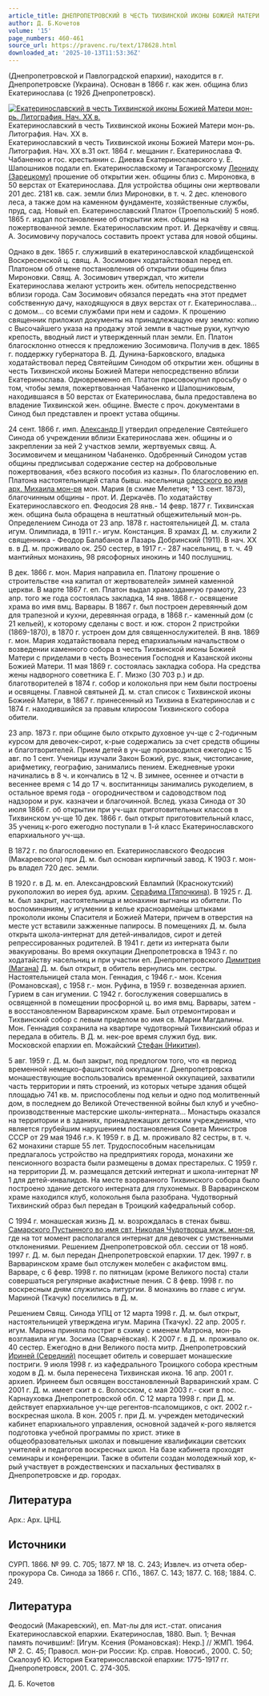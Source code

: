 ```yaml
---
article_title: ДНЕПРОПЕТРОВСКИЙ В ЧЕСТЬ ТИХВИНСКОЙ ИКОНЫ БОЖИЕЙ МАТЕРИ ЖЕНСКИЙ МОНАСТЫРЬ
author: Д. Б.Кочетов
volume: '15'
page_numbers: 460-461
source_url: https://pravenc.ru/text/178628.html
downloaded_at: '2025-10-13T11:53:36Z'
---
```


(Днепропетровской и Павлоградской епархии), находится в г. Днепропетровске (Украина). Основан в 1866 г. как жен. община близ Екатеринослава (с 1926 Днепропетровск).

[![Екатеринославский в честь Тихвинской иконы Божией Матери мон-рь. Литография. Нач. ХХ в.](https://pravenc.ru/data/620/483/1234/i200.jpg "Кликните для увеличения картинки")](https://pravenc.ru/data/620/483/1234/i400.jpg)Екатеринославский в честь Тихвинской иконы Божией Матери мон-рь. Литография. Нач. ХХ в.  
Екатеринославский в честь Тихвинской иконы Божией Матери мон-рь. Литография. Нач. ХХ в.31 окт. 1864 г. мещанин г. Екатеринослава Ф. Чабаненко и гос. крестьянин с. Диевка Екатеринославского у. Е. Шапошников подали еп. Екатеринославскому и Таганрогскому [Леониду (Зарецкому)](<https://pravenc.ru/text/Леониду (Зарецкому).html>) прошение об открытии жен. общины близ с. Мироновка, в 50 верстах от Екатеринослава. Для устройства общины они жертвовали 201 дес. 2181 кв. саж. земли близ Мироновки, в т. ч. 2 дес. кленового леса, а также дом на каменном фундаменте, хозяйственные службы, пруд, сад. Новый еп. Екатеринославский Платон (Троепольский) 5 нояб. 1865 г. издал постановление об открытии жен. общины на пожертвованной земле. Екатеринославским прот. И. Деркачёву и свящ. А. Зосимовичу поручалось составить проект устава для новой общины.

Однако в дек. 1865 г. служивший в екатеринославской кладбищенской Воскресенской ц. свящ. А. Зосимович ходатайствовал перед еп. Платоном об отмене постановления об открытии общины близ Мироновки. Свящ. А. Зосимович утверждал, что жители Екатеринослава желают устроить жен. обитель непосредственно вблизи города. Сам Зосимович обязался передать «на этот предмет собственную дачу, находящуюся в двух верстах от г. Екатеринослава... с домом... сo всеми службами при нем и садом». К прошению священник приложил документы на принадлежащую ему землю: копию с Высочайшего указа на продажу этой земли в частные руки, купчую крепость, вводный лист и утвержденный план земли. Еп. Платон благосклонно отнесся к предложению Зосимовича. Получив в дек. 1865 г. поддержку губернатора В. Д. Дунина-Барковского, владыка ходатайствовал перед Святейшим Синодом об открытии жен. общины в честь Тихвинской иконы Божией Матери непосредственно вблизи Екатеринослава. Одновременно еп. Платон присовокупил просьбу о том, чтобы земля, пожертвованная Чабаненко и Шапошниковым, находившаяся в 50 верстах от Екатеринослава, была предоставлена во владение Тихвинской жен. общине. Вместе с проч. документами в Синод был представлен и проект устава общины.

24 сент. 1866 г. имп. [Александр II](<https://pravenc.ru/text/АЛЕКСАНДР II.html>) утвердил определение Святейшего Синода об учреждении вблизи Екатеринослава жен. общины и о закреплении за ней 2 участков земли, жертвуемых свящ. А. Зосимовичем и мещанином Чабаненко. Одобренный Синодом устав общины предписывал содержание сестер на добровольные пожертвования, «без всякого пособия из казны». По благословению еп. Платона настоятельницей стала бывш. насельница [одесского во имя арх. Михаила мон-ря](<https://pravenc.ru/text/одесского во имя арх  Михаила мон-ря.html>) мон. Мария (в схиме Мелетия; † 13 сент. 1873), благочинным общины - прот. И. Деркачёв. По ходатайству Екатеринославского еп. Феодосия 28 янв.- 14 февр. 1877 г. Тихвинская жен. община была обращена в нештатный общежительный мон-рь. Определением Синода от 23 апр. 1878 г. настоятельницей Д. м. стала игум. Олимпиада, в 1911 г.- игум. Констанция. В храмах Д. м. служили 2 священника - Феодор Балабанов и Лазарь Добринский (1911). В нач. XX в. в Д. м. проживало ок. 250 сестер, в 1917 г.- 287 насельниц, в т. ч. 49 мантийных монахинь, 98 рясофорных инокинь и 140 послушниц.

В дек. 1866 г. мон. Мария направила еп. Платону прошение о строительстве «на капитал от жертвователей» зимней каменной церкви. В марте 1867 г. еп. Платон выдал храмозданную грамоту, 23 апр. того же года состоялась закладка, 14 янв. 1868 г.- освящение храма во имя вмц. Варвары. В 1867 г. был построен деревянный дом для трапезной и кухни, деревянная ограда, в 1868 г.- каменный дом (с 21 кельей), к которому сделаны с вост. и юж. сторон 2 пристройки (1869-1870), в 1870 г. устроен дом для священнослужителей. В янв. 1869 г. мон. Мария ходатайствовала перед епархиальным начальством о возведении каменного собора в честь Тихвинской иконы Божией Матери с приделами в честь Вознесения Господня и Казанской иконы Божией Матери. 11 мая 1869 г. состоялась закладка собора. На средства жены надворного советника Е. Г. Мизко (30 703 р.) и др. благотворителей в 1874 г. собор и колокольня при нем были построены и освящены. Главной святыней Д. м. стал список с Тихвинской иконы Божией Матери, в 1867 г. принесенный из Тихвина в Екатеринослав и с 1874 г. находившийся за правым клиросом Тихвинского собора обители.

23 апр. 1873 г. при общине было открыто духовное уч-ще с 2-годичным курсом для девочек-сирот, к-рые содержались за счет средств общины и благотворителей. Прием детей в уч-ще производился ежегодно с 15 авг. по 1 сент. Ученицы изучали Закон Божий, рус. язык, чистописание, арифметику, географию, занимались пением. Ежедневные уроки начинались в 8 ч. и кончались в 12 ч. В зимнее, осеннее и отчасти в весеннее время с 14 до 17 ч. воспитанницы занимались рукоделием, в остальное время года - огородничеством и садоводством под надзором и рук. казначеи и благочинной. Вслед. указа Синода от 30 июля 1866 г. об открытии при уч-щах приготовительных классов в Тихвинском уч-ще 10 дек. 1866 г. был открыт приготовительный класс, 35 учениц к-рого ежегодно поступали в 1-й класс Екатеринославского епархиального уч-ща.

В 1872 г. по благословению еп. Екатеринославского Феодосия (Макаревского) при Д. м. был основан кирпичный завод. К 1903 г. мон-рь владел 720 дес. земли.

В 1920 г. в Д. м. еп. Александровский Евлампий (Краснокутский) рукоположил во иерея буд. архим. [Серафима (Тяпочкина)](<https://pravenc.ru/text/Серафима (Тяпочкина).html>). В 1925 г. Д. м. был закрыт, настоятельница и монахини выгнаны из обители. По воспоминаниям, у игумении в келье красноармейцы штыками прокололи иконы Спасителя и Божией Матери, причем в отверстия на месте уст вставили зажженные папиросы. В помещениях Д. м. была открыта школа-интернат для детей-инвалидов, сирот и детей репрессированных родителей. В 1941 г. дети из интерната были эвакуированы. Во время оккупации Днепропетровска в 1943 г. по ходатайству насельниц и при участии еп. Днепропетровского [Димитрия (Магана)](<https://pravenc.ru/text/Димитрия (Магана).html>) Д. м. был открыт, в обитель вернулись мн. сестры. Настоятельницей стала мон. Геннадия, с 1946 г.- мон. Ксения (Романовская), с 1958 г.- мон. Руфина, в 1959 г. возведенная архиеп. Гурием в сан игумении. С 1942 г. богослужения совершались в освященной в помещении просфорной ц. во имя вмц. Варвары, затем - в восстановленном Варваринском храме. Был отремонтирован и Тихвинский собор с левым приделом во имя св. Марии Магдалины. Мон. Геннадия сохранила на квартире чудотворный Тихвинский образ и передала в обитель. В Д. м. нек-рое время служил буд. вик. Московской епархии еп. Можайский [Стефан (Никитин)](<https://pravenc.ru/text/Стефан (Никитин).html>).

5 авг. 1959 г. Д. м. был закрыт, под предлогом того, что «в период временной немецко-фашистской оккупации г. Днепропетровска монашествующие воспользовались временной оккупацией, захватили часть территории и пять строений, из которых четыре здания общей площадью 741 кв. м. приспособлены под кельи и одно под молитвенный дом, в последнем до Великой Отечественной войны был клуб и учебно-производственные мастерские школы-интерната... Монастырь оказался на территории и в зданиях, принадлежащих детским учреждениям, что является грубейшим нарушением постановления Совета Министров СССР от 29 мая 1946 г.». К 1959 г. в Д. м. проживало 82 сестры, в т. ч. 62 монахини старше 55 лет. Трудоспособным насельницам предлагалось устройство на предприятиях города, монахини же пенсионного возраста были размещены в домах престарелых. С 1959 г. на территории Д. м. размещался детский интернат и школа-интернат № 1 для детей-инвалидов. На месте взорванного Тихвинского собора было построено здание детского интерната для глухонемых. В Варваринском храме находился клуб, колокольня была разобрана. Чудотворный Тихвинский образ был передан в Троицкий кафедральный собор.

С 1994 г. монашеская жизнь Д. м. возрождалась в стенах бывш. [Самарского Пустынного во имя свт. Николая Чудотворца муж. мон-ря](<https://pravenc.ru/text/Самарского Пустынного во имя свт  Николая Чудотворца муж  мон-ря.html>), где на тот момент располагался интернат для девочек с умственными отклонениями. Решением Днепропетровской обл. сессии от 18 нояб. 1997 г. Д. м. был передан Днепропетровской епархии. 17 дек. 1997 г. в Варваринском храме был отслужен молебен с акафистом вмц. Варваре, с 6 февр. 1998 г. по пятницам (кроме Великого поста) стали совершаться регулярные акафистные пения. С 8 февр. 1998 г. по воскресным дням служились литургии. 8 монахинь во главе с игум. Мариной (Ткачук) поселились в Д. м.

Решением Свящ. Синода УПЦ от 12 марта 1998 г. Д. м. был открыт, настоятельницей утверждена игум. Марина (Ткачук). 22 апр. 2005 г. игум. Марина приняла постриг в схиму с именем Матрона, мон-рь возглавила игум. Зосима (Сварчёвская). К 2007 г. в Д. м. проживало ок. 40 сестер. Ежегодно в дни Великого поста митр. Днепропетровский [Ириней (Середний)](<https://pravenc.ru/text/Ириней (Середний).html>) посещает обитель и совершает монашеские постриги. 9 июля 1998 г. из кафедрального Троицкого собора крестным ходом в Д. м. была перенесена Тихвинская икона. 16 апр. 2001 г. архиеп. Иринеем был освящен восстановленный Варваринский храм. С 2001 г. Д. м. имеет скит в с. Волосском, с мая 2003 г.- скит в пос. Карнауховка Днепропетровской обл. С 12 марта 1998 г. при Д. м. действует епархиальное уч-ще регентов-псаломщиков, с окт. 2002 г.- воскресная школа. В кон. 2005 г. при Д. м. учрежден методический кабинет епархиального управления, основной задачей к-рого является подготовка учебной программы по христ. этике в общеобразовательных школах и повышение квалификации светских учителей и педагогов воскресных школ. На базе кабинета проходят семинары и конференции. Также в обители создан молодежный хор, к-рый участвует в рождественских и пасхальных фестивалях в Днепропетровске и др. городах.

## Литература

Арх.: Арх. ЦНЦ.

## Источники

СУРП. 1866. № 99. С. 705; 1877. № 18. С. 243; Извлеч. из отчета обер-прокурора Св. Синода за 1866 г. СПб., 1867. С. 143; 1877. С. 168; 1884. С. 249.

## Литература

Феодосий (Макаревский), еп. Мат-лы для ист.-стат. описания Екатеринославской епархии. Екатеринослав, 1880. Вып. 1; Вечная память почившим!: [Игум. Ксения (Романовская): Некр.] // ЖМП. 1964. № 2. С. 45; Правосл. мон-ри России: Кр. справ. Новосиб., 2000. С. 50; Скалозуб Ю. История Екатеринославской епархии: 1775-1917 гг. Днепропетровск, 2001. С. 274-305.

Д. Б.  Кочетов
